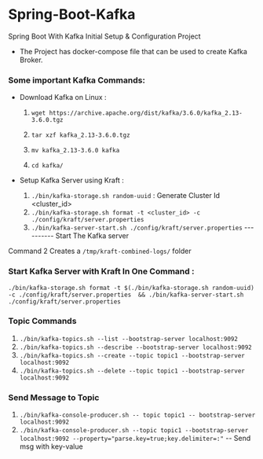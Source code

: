 # Spring-Boot-Kafka
Spring Boot With Kafka Initial Setup &amp; Configuration Project

 * The Project has docker-compose file that can be used to create Kafka Broker.

### Some important Kafka Commands: 


* Download Kafka on Linux : 

   1. `wget https://archive.apache.org/dist/kafka/3.6.0/kafka_2.13-3.6.0.tgz`

  2. `tar xzf kafka_2.13-3.6.0.tgz`

  3. `mv kafka_2.13-3.6.0 kafka`

  4. `cd kafka/`

    
* Setup Kafka Server using Kraft :
  1. `./bin/kafka-storage.sh random-uuid`  : Generate Cluster Id <cluster_id>
  2. `./bin/kafka-storage.sh format -t <cluster_id> -c ./config/kraft/server.properties`
  3. `./bin/kafka-server-start.sh ./config/kraft/server.properties`                     ----------   Start The Kafka server

Command 2 Creates a `/tmp/kraft-combined-logs/` folder

### Start Kafka Server with Kraft In One Command :
`./bin/kafka-storage.sh format -t $(./bin/kafka-storage.sh random-uuid) -c ./config/kraft/server.properties  && ./bin/kafka-server-start.sh ./config/kraft/server.properties`

### Topic Commands
1. `./bin/kafka-topics.sh --list --bootstrap-server localhost:9092`
2. `./bin/kafka-topics.sh --describe --bootstrap-server localhost:9092`
3. `./bin/kafka-topics.sh --create --topic topic1 --bootstrap-server localhost:9092`
4. `./bin/kafka-topics.sh --delete --topic topic1 --bootstrap-server localhost:9092`

### Send Message to Topic
1. `./bin/kafka-console-producer.sh -- topic topic1 -- bootstrap-server localhost:9092`
2. `./bin/kafka-console-producer.sh --topic topic1 --bootstrap-server localhost:9092 --property="parse.key=true;key.delimiter=:"`   -- Send msg with key-value


